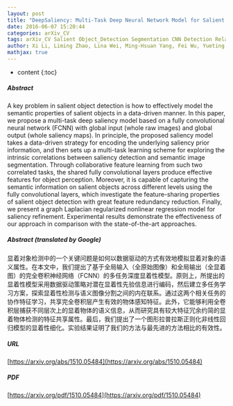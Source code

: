 ```yaml
---
layout: post
title: "DeepSaliency: Multi-Task Deep Neural Network Model for Salient Object Detection"
date: 2016-06-07 15:20:44
categories: arXiv_CV
tags: arXiv_CV Salient Object_Detection Segmentation CNN Detection Relation
author: Xi Li, Liming Zhao, Lina Wei, Ming-Hsuan Yang, Fei Wu, Yueting Zhuang, Haibin Ling, Jingdong Wang
mathjax: true
---
```


* content
{:toc}

##### Abstract
A key problem in salient object detection is how to effectively model the semantic properties of salient objects in a data-driven manner. In this paper, we propose a multi-task deep saliency model based on a fully convolutional neural network (FCNN) with global input (whole raw images) and global output (whole saliency maps). In principle, the proposed saliency model takes a data-driven strategy for encoding the underlying saliency prior information, and then sets up a multi-task learning scheme for exploring the intrinsic correlations between saliency detection and semantic image segmentation. Through collaborative feature learning from such two correlated tasks, the shared fully convolutional layers produce effective features for object perception. Moreover, it is capable of capturing the semantic information on salient objects across different levels using the fully convolutional layers, which investigate the feature-sharing properties of salient object detection with great feature redundancy reduction. Finally, we present a graph Laplacian regularized nonlinear regression model for saliency refinement. Experimental results demonstrate the effectiveness of our approach in comparison with the state-of-the-art approaches.

##### Abstract (translated by Google)
显着对象检测中的一个关键问题是如何以数据驱动的方式有效地模拟显着对象的语义属性。在本文中，我们提出了基于全局输入（全原始图像）和全局输出（全显着图）的完全卷积神经网络（FCNN）的多任务深度显着性模型。原则上，所提出的显着性模型采用数据驱动策略对潜在显着性先验信息进行编码，然后建立多任务学习方案，探索显着性检测与语义图像分割之间的内在联系。通过这两个相关任务的协作特征学习，共享完全卷积层产生有效的物体感知特征。此外，它能够利用全卷积层捕获不同层次上的显着物体的语义信息，从而研究具有较大特征冗余约简的显着物体检测的特征共享属性。最后，我们提出了一个图形拉普拉斯正则化非线性回归模型的显着性细化。实验结果证明了我们的方法与最先进的方法相比的有效性。

##### URL
[https://arxiv.org/abs/1510.05484](https://arxiv.org/abs/1510.05484)

##### PDF
[https://arxiv.org/pdf/1510.05484](https://arxiv.org/pdf/1510.05484)

